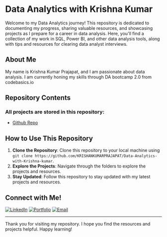 # Data Analytics with Krishna Kumar

Welcome to my Data Analytics journey! This repository is dedicated to documenting my progress, sharing valuable resources, and showcasing projects as I prepare for a career in data analysis. Here, you'll find a collection of my work in SQL, Power BI, and other data analysis tools, along with tips and resources for clearing data analyst interviews.

## About Me

My name is Krishna Kumar Prajapat, and I am passionate about data analysis. I am currently honing my skills through DA bootcamp 2.0 from codebasics.io 

## Repository Contents

### All projects are stored in this repository:

- [Github Repo](https://github.com/KRISHANKUMARPRAJAPAT)


## How to Use This Repository

1. **Clone the Repository**: Clone this repository to your local machine using `git clone https://github.com/KRISHANKUMARPRAJAPAT/Data-Analytics-with-Krishna-kumar`.
2. **Explore the Projects**: Navigate through the folders to explore the projects and resources.
3. **Stay Updated**: Follow this repository to stay updated with my latest projects and resources.

## Connect with Me!

[![LinkedIn](https://img.shields.io/badge/-LinkedIn-0077B5?style=flat-square&logo=linkedin&logoColor=white)](https://www.linkedin.com/in/krishantheanalyst25/)
[![Portfolio](https://img.shields.io/badge/-Portfolio-333333?style=flat-square&logo=wordpress&logoColor=white)](https://codebasics.io/portfolio/Krishna-kumar-prajapat)
[![Email](https://img.shields.io/badge/-Email-D14836?style=flat-square&logo=gmail&logoColor=white)](mailto:krishnakkumarprajapat366@gmail.com)

---

Thank you for visiting my repository. I hope you find the resources and projects helpful. Happy learning!

